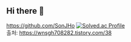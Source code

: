## Hi there 👋

<!--
**SonJHo/SonJHo** is a ✨ _special_ ✨ repository because its `README.md` (this file) appears on your GitHub profile.

Here are some ideas to get you started:

- 🔭 I’m currently working on ...
- 🌱 I’m currently learning ...
- 👯 I’m looking to collaborate on ...
- 🤔 I’m looking for help with ...
- 💬 Ask me about ...
- 📫 How to reach me: ...
- 😄 Pronouns: ...
- ⚡ Fun fact: ...
-->

https://github.com/SonJHo
[![Solved.ac Profile](http://mazassumnida.wtf/api/generate_badge?boj=wnsgh708282)](https://solved.ac/wnsgh708282)<br/>
출처: https://wnsgh708282.tistory.com/38
